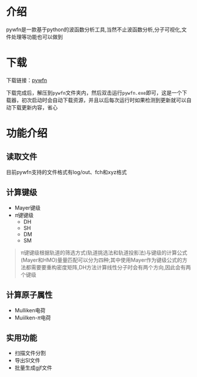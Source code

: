 # 介绍
pywfn是一款基于python的波函数分析工具,当然不止波函数分析,分子可视化,文件处理等功能也可以做到

# 下载
下载链接：<a href="./pywfn.zip">pywfn</a>

下载完成后，解压到`pywfn`文件夹内，然后双击运行`pywfn.exe`即可，这是一个下载器，初次启动时会自动下载资源，并且以后每次运行时如果检测到更新就可以自动下载更新内容，省心
# 功能介绍
## 读取文件
目前pywfn支持的文件格式有log/out、fch和xyz格式
## 计算键级
- Mayer键级
- $\pi$键键级
    - DH
    - SH
    - DM
    - SM 
> π键键级根据轨道的筛选方式(轨道挑选法和轨道投影法)与键级的计算公式(Mayer和HMO)量量匹配可以分为四种;其中使用Mayer作为键级公式的方法都需要要重构密度矩阵,DH方法计算线性分子时会有两个方向,因此会有两个键级

## 计算原子属性
- Mulliken电荷
- Muiilken-$\pi$电荷

## 实用功能
- 扫描文件分割
- 导出SI文件
- 批量生成gjf文件
